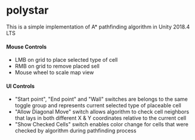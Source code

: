 # polystar
This is a simple implementation of A* pathfinding algorithm in Unity 2018.4 LTS


#### Mouse Controls

* LMB on grid to place selected type of cell
* RMB on grid to remove placed sell
* Mouse wheel to scale map view

#### UI Controls

* "Start point", "End point" and "Wall" switches are belongs to the same toggle group and represents current selected type of placeable cell
* "Allow Diagonal Move" switch allows algorithm to check cell neighbors that lays in both different X & Y coordinates relative to the current cell
* "Show Checked Cells" switch enables color change for cells that were checked by algorithm during pathfinding process
